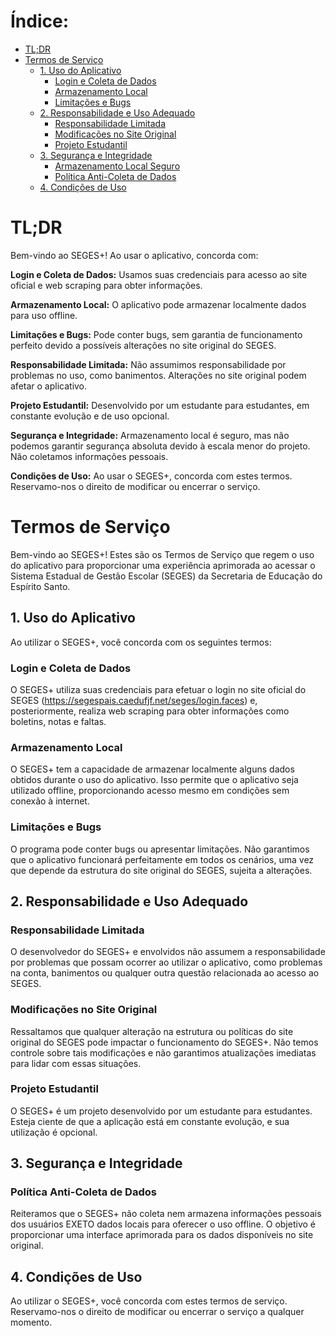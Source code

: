 # Índice:

- [TL;DR](#tldr)
- [Termos de Serviço](#termos-de-serviço)
  - [1. Uso do Aplicativo](#1-uso-do-aplicativo)
    - [Login e Coleta de Dados](#login-e-coleta-de-dados)
    - [Armazenamento Local](#armazenamento-local)
    - [Limitações e Bugs](#limitações-e-bugs)
  - [2. Responsabilidade e Uso Adequado](#2-responsabilidade-e-uso-adequado)
    - [Responsabilidade Limitada](#responsabilidade-limitada)
    - [Modificações no Site Original](#modificações-no-site-original)
    - [Projeto Estudantil](#projeto-estudantil)
  - [3. Segurança e Integridade](#3-segurança-e-integridade)
    - [Armazenamento Local Seguro](#armazenamento-local-seguro)
    - [Política Anti-Coleta de Dados](#política-anti-coleta-de-dados)
  - [4. Condições de Uso](#4-condições-de-uso)

# TL;DR

Bem-vindo ao SEGES+! Ao usar o aplicativo, concorda com:

**Login e Coleta de Dados:** Usamos suas credenciais para acesso ao site oficial e web scraping para obter informações.

**Armazenamento Local:** O aplicativo pode armazenar localmente dados para uso offline.

**Limitações e Bugs:** Pode conter bugs, sem garantia de funcionamento perfeito devido a possíveis alterações no site original do SEGES.

**Responsabilidade Limitada:** Não assumimos responsabilidade por problemas no uso, como banimentos. Alterações no site original podem afetar o aplicativo.

**Projeto Estudantil:** Desenvolvido por um estudante para estudantes, em constante evolução e de uso opcional.

**Segurança e Integridade:** Armazenamento local é seguro, mas não podemos garantir segurança absoluta devido à escala menor do projeto. Não coletamos informações pessoais.

**Condições de Uso:** Ao usar o SEGES+, concorda com estes termos. Reservamo-nos o direito de modificar ou encerrar o serviço.

# Termos de Serviço

Bem-vindo ao SEGES+! Estes são os Termos de Serviço que regem o uso do aplicativo para proporcionar uma experiência aprimorada ao acessar o Sistema Estadual de Gestão Escolar (SEGES) da Secretaria de Educação do Espírito Santo.

## 1. Uso do Aplicativo

Ao utilizar o SEGES+, você concorda com os seguintes termos:

### Login e Coleta de Dados

O SEGES+ utiliza suas credenciais para efetuar o login no site oficial do SEGES (https://segespais.caedufjf.net/seges/login.faces) e, posteriormente, realiza web scraping para obter informações como boletins, notas e faltas.

### Armazenamento Local

O SEGES+ tem a capacidade de armazenar localmente alguns dados obtidos durante o uso do aplicativo. Isso permite que o aplicativo seja utilizado offline, proporcionando acesso mesmo em condições sem conexão à internet.

### Limitações e Bugs

O programa pode conter bugs ou apresentar limitações. Não garantimos que o aplicativo funcionará perfeitamente em todos os cenários, uma vez que depende da estrutura do site original do SEGES, sujeita a alterações.

## 2. Responsabilidade e Uso Adequado

### Responsabilidade Limitada

O desenvolvedor do SEGES+ e envolvidos não assumem a responsabilidade por problemas que possam ocorrer ao utilizar o aplicativo, como problemas na conta, banimentos ou qualquer outra questão relacionada ao acesso ao SEGES.

### Modificações no Site Original

Ressaltamos que qualquer alteração na estrutura ou políticas do site original do SEGES pode impactar o funcionamento do SEGES+. Não temos controle sobre tais modificações e não garantimos atualizações imediatas para lidar com essas situações.

### Projeto Estudantil

O SEGES+ é um projeto desenvolvido por um estudante para estudantes. Esteja ciente de que a aplicação está em constante evolução, e sua utilização é opcional.

## 3. Segurança e Integridade

### Política Anti-Coleta de Dados

Reiteramos que o SEGES+ não coleta nem armazena informações pessoais dos usuários EXETO dados locais para oferecer o uso offline. O objetivo é proporcionar uma interface aprimorada para os dados disponíveis no site original.

## 4. Condições de Uso

Ao utilizar o SEGES+, você concorda com estes termos de serviço. Reservamo-nos o direito de modificar ou encerrar o serviço a qualquer momento.
